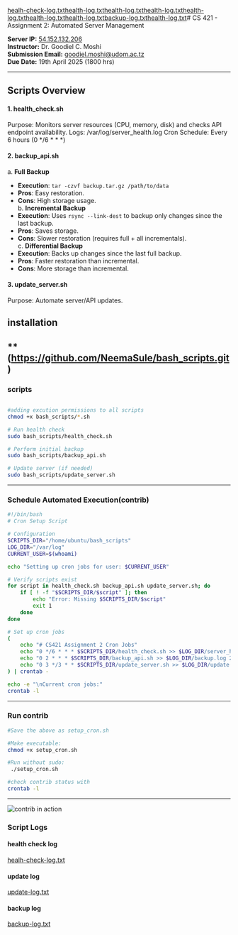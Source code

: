 [healh-check-log.txt](https://github.com/user-attachments/files/19819921/healh-check-log.txt)[health-log.txt](https://github.com/user-attachments/files/19819913/health-log.txt)[health-log.txt](https://github.com/user-attachments/files/19819909/health-log.txt)[health-log.txt](https://github.com/user-attachments/files/19819907/health-log.txt)[health-log.txt](https://github.com/user-attachments/files/19819874/health-log.txt)[health-log.txt](https://github.com/user-attachments/files/19819872/health-log.txt)[health-log.txt](https://github.com/user-attachments/files/19819863/health-log.txt)[backup-log.txt](https://github.com/user-attachments/files/19819841/backup-log.txt)[health-log.txt](https://github.com/user-attachments/files/19819818/health-log.txt)# CS 421 - Assignment 2: Automated Server Management

**Server IP:** [54.152.132.206](http://54.152.132.206)  
**Instructor:** Dr. Goodiel C. Moshi  
**Submission Email:** [goodiel.moshi@udom.ac.tz](mailto:goodiel.moshi@udom.ac.tz)  
**Due Date:** 19th April 2025 (1800 hrs)

---
## Scripts Overview
#### 1. health_check.sh
Purpose: Monitors server resources (CPU, memory, disk) and checks API endpoint availability.
Logs: /var/log/server_health.log
Cron Schedule: Every 6 hours (0 */6 * * *)

#### 2. backup_api.sh
a. **Full Backup**  
   - **Execution**: `tar -czvf backup.tar.gz /path/to/data`  
   - **Pros**: Easy restoration.  
   - **Cons**: High storage usage.  
b. **Incremental Backup**  
   - **Execution**: Uses `rsync --link-dest` to backup only changes since the last backup.  
   - **Pros**: Saves storage.  
   - **Cons**: Slower restoration (requires full + all incrementals).  
c. **Differential Backup**  
   - **Execution**: Backs up changes since the last full backup.  
   - **Pros**: Faster restoration than incremental.  
   - **Cons**: More storage than incremental.

#### 3. update_server.sh
Purpose: Automate server/API updates.

## installation
** (https://github.com/NeemaSule/bash_scripts.git)
---

### scripts 
```bash

#adding excution permissions to all scripts
chmod +x bash_scripts/*.sh

# Run health check
sudo bash_scripts/health_check.sh

# Perform initial backup
sudo bash_scripts/backup_api.sh

# Update server (if needed)
sudo bash_scripts/update_server.sh
```
---

### Schedule Automated Execution(contrib)
```bash
#!/bin/bash
# Cron Setup Script

# Configuration
SCRIPTS_DIR="/home/ubuntu/bash_scripts"
LOG_DIR="/var/log"
CURRENT_USER=$(whoami)

echo "Setting up cron jobs for user: $CURRENT_USER"

# Verify scripts exist
for script in health_check.sh backup_api.sh update_server.sh; do
    if [ ! -f "$SCRIPTS_DIR/$script" ]; then
        echo "Error: Missing $SCRIPTS_DIR/$script"
        exit 1
    done
done

# Set up cron jobs
(
    echo "# CS421 Assignment 2 Cron Jobs"
    echo "0 */6 * * * $SCRIPTS_DIR/health_check.sh >> $LOG_DIR/server_health.log 2>&1"
    echo "0 2 * * * $SCRIPTS_DIR/backup_api.sh >> $LOG_DIR/backup.log 2>&1"
    echo "0 3 */3 * * $SCRIPTS_DIR/update_server.sh >> $LOG_DIR/update.log 2>&1"
) | crontab -

echo -e "\nCurrent cron jobs:"
crontab -l
```
---

### Run contrib
```bash
#Save the above as setup_cron.sh

#Make executable:
chmod +x setup_cron.sh

#Run without sudo:
 ./setup_cron.sh

#check contrib status with
crontab -l
```
---
![contrib in action](https://github.com/user-attachments/assets/085a06dd-e0fc-4b87-b488-e0c2c2631eff)

### Script Logs
#### health check log
[healh-check-log.txt](https://github.com/user-attachments/files/19819939/healh-check-log.txt)

#### update log
[update-log.txt](https://github.com/user-attachments/files/19819825/update-log.txt)

#### backup log
[backup-log.txt](https://github.com/user-attachments/files/19863075/backup-log.txt)





